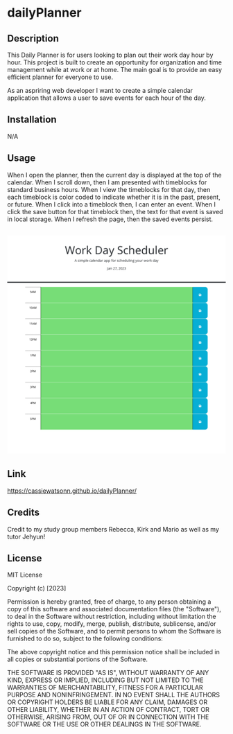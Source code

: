 # dailyPlanner

## Description

This Daily Planner is for users looking to plan out their work day hour by hour. This project is built to create an opportunity for organization and time management while at work or at home. The main goal is to provide an easy efficient planner for everyone to use. 

As an aspriring web developer I want to create a simple calendar application that allows a user to save events for each hour of the day.

## Installation 
N/A

## Usage

When I open the planner, then the current day is displayed at the top of the calendar. When I scroll down, then I am presented with timeblocks for standard business hours. When I view the timeblocks for that day, then each timeblock is color coded to indicate whether it is in the past, present, or future. When I click into a timeblock then, I can enter an event. When I click the save button for that timeblock then, the text for that event is saved in local storage. When I refresh the page, then the saved events persist. 


## ![Daily Planner](./assets/images/Work%20Day%20Scheduler.png)

## Link 

https://cassiewatsonn.github.io/dailyPlanner/



## Credits 
Credit to my study group members Rebecca, Kirk and Mario as well as my tutor Jehyun! 

## License

MIT License

Copyright (c) [2023]

Permission is hereby granted, free of charge, to any person obtaining a copy
of this software and associated documentation files (the "Software"), to deal
in the Software without restriction, including without limitation the rights
to use, copy, modify, merge, publish, distribute, sublicense, and/or sell
copies of the Software, and to permit persons to whom the Software is
furnished to do so, subject to the following conditions:

The above copyright notice and this permission notice shall be included in all
copies or substantial portions of the Software.

THE SOFTWARE IS PROVIDED "AS IS", WITHOUT WARRANTY OF ANY KIND, EXPRESS OR
IMPLIED, INCLUDING BUT NOT LIMITED TO THE WARRANTIES OF MERCHANTABILITY,
FITNESS FOR A PARTICULAR PURPOSE AND NONINFRINGEMENT. IN NO EVENT SHALL THE
AUTHORS OR COPYRIGHT HOLDERS BE LIABLE FOR ANY CLAIM, DAMAGES OR OTHER
LIABILITY, WHETHER IN AN ACTION OF CONTRACT, TORT OR OTHERWISE, ARISING FROM,
OUT OF OR IN CONNECTION WITH THE SOFTWARE OR THE USE OR OTHER DEALINGS IN THE
SOFTWARE.